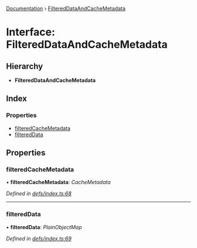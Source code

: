 [Documentation](../README.md) › [FilteredDataAndCacheMetadata](filtereddataandcachemetadata.md)

# Interface: FilteredDataAndCacheMetadata

## Hierarchy

* **FilteredDataAndCacheMetadata**

## Index

### Properties

* [filteredCacheMetadata](filtereddataandcachemetadata.md#filteredcachemetadata)
* [filteredData](filtereddataandcachemetadata.md#filtereddata)

## Properties

###  filteredCacheMetadata

• **filteredCacheMetadata**: *CacheMetadata*

*Defined in [defs/index.ts:68](https://github.com/badbatch/graphql-box/blob/e966cb9b/packages/client/src/defs/index.ts#L68)*

___

###  filteredData

• **filteredData**: *PlainObjectMap*

*Defined in [defs/index.ts:69](https://github.com/badbatch/graphql-box/blob/e966cb9b/packages/client/src/defs/index.ts#L69)*
